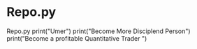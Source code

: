 # Repo.py
Repo.py
print("Umer")
print("Become More Disciplend Person")
print("Become a profitable Quantitative Trader ")
